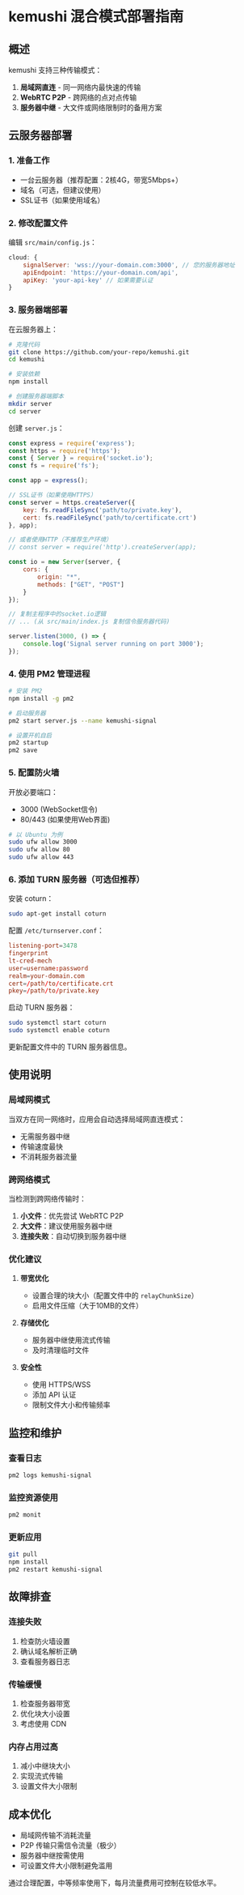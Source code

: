 # kemushi 混合模式部署指南

## 概述

kemushi 支持三种传输模式：
1. **局域网直连** - 同一网络内最快速的传输
2. **WebRTC P2P** - 跨网络的点对点传输
3. **服务器中继** - 大文件或网络限制时的备用方案

## 云服务器部署

### 1. 准备工作

- 一台云服务器（推荐配置：2核4G，带宽5Mbps+）
- 域名（可选，但建议使用）
- SSL证书（如果使用域名）

### 2. 修改配置文件

编辑 `src/main/config.js`：

```javascript
cloud: {
    signalServer: 'wss://your-domain.com:3000', // 您的服务器地址
    apiEndpoint: 'https://your-domain.com/api',
    apiKey: 'your-api-key' // 如果需要认证
}
```

### 3. 服务器端部署

在云服务器上：

```bash
# 克隆代码
git clone https://github.com/your-repo/kemushi.git
cd kemushi

# 安装依赖
npm install

# 创建服务器端脚本
mkdir server
cd server
```

创建 `server.js`：

```javascript
const express = require('express');
const https = require('https');
const { Server } = require('socket.io');
const fs = require('fs');

const app = express();

// SSL证书（如果使用HTTPS）
const server = https.createServer({
    key: fs.readFileSync('path/to/private.key'),
    cert: fs.readFileSync('path/to/certificate.crt')
}, app);

// 或者使用HTTP（不推荐生产环境）
// const server = require('http').createServer(app);

const io = new Server(server, {
    cors: {
        origin: "*",
        methods: ["GET", "POST"]
    }
});

// 复制主程序中的socket.io逻辑
// ... (从 src/main/index.js 复制信令服务器代码)

server.listen(3000, () => {
    console.log('Signal server running on port 3000');
});
```

### 4. 使用 PM2 管理进程

```bash
# 安装 PM2
npm install -g pm2

# 启动服务器
pm2 start server.js --name kemushi-signal

# 设置开机自启
pm2 startup
pm2 save
```

### 5. 配置防火墙

开放必要端口：
- 3000 (WebSocket信令)
- 80/443 (如果使用Web界面)

```bash
# 以 Ubuntu 为例
sudo ufw allow 3000
sudo ufw allow 80
sudo ufw allow 443
```

### 6. 添加 TURN 服务器（可选但推荐）

安装 coturn：

```bash
sudo apt-get install coturn
```

配置 `/etc/turnserver.conf`：

```conf
listening-port=3478
fingerprint
lt-cred-mech
user=username:password
realm=your-domain.com
cert=/path/to/certificate.crt
pkey=/path/to/private.key
```

启动 TURN 服务器：

```bash
sudo systemctl start coturn
sudo systemctl enable coturn
```

更新配置文件中的 TURN 服务器信息。

## 使用说明

### 局域网模式

当双方在同一网络时，应用会自动选择局域网直连模式：
- 无需服务器中继
- 传输速度最快
- 不消耗服务器流量

### 跨网络模式

当检测到跨网络传输时：

1. **小文件**：优先尝试 WebRTC P2P
2. **大文件**：建议使用服务器中继
3. **连接失败**：自动切换到服务器中继

### 优化建议

1. **带宽优化**
   - 设置合理的块大小（配置文件中的 `relayChunkSize`）
   - 启用文件压缩（大于10MB的文件）

2. **存储优化**
   - 服务器中继使用流式传输
   - 及时清理临时文件

3. **安全性**
   - 使用 HTTPS/WSS
   - 添加 API 认证
   - 限制文件大小和传输频率

## 监控和维护

### 查看日志

```bash
pm2 logs kemushi-signal
```

### 监控资源使用

```bash
pm2 monit
```

### 更新应用

```bash
git pull
npm install
pm2 restart kemushi-signal
```

## 故障排查

### 连接失败

1. 检查防火墙设置
2. 确认域名解析正确
3. 查看服务器日志

### 传输缓慢

1. 检查服务器带宽
2. 优化块大小设置
3. 考虑使用 CDN

### 内存占用过高

1. 减小中继块大小
2. 实现流式传输
3. 设置文件大小限制

## 成本优化

- 局域网传输不消耗流量
- P2P 传输只需信令流量（极少）
- 服务器中继按需使用
- 可设置文件大小限制避免滥用

通过合理配置，中等频率使用下，每月流量费用可控制在较低水平。 